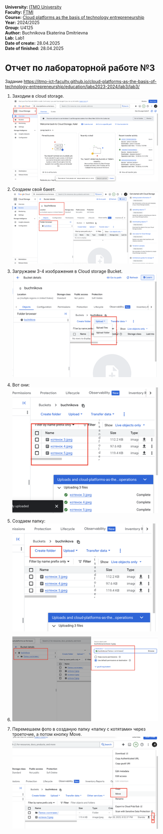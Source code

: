 <b>University:</b> [ITMO University](https://itmo.ru/ru/) <br>
<b>Faculty:</b> [FTMI](https://ftmi.itmo.ru) <br>
<b>Course:</b> [Cloud platforms as the basis of technology entrepreneurship](https://itmo-ict-faculty.github.io/cloud-platforms-as-the-basis-of-technology-entrepreneurship/) <br>
<b>Year:</b> 2024/2025 <br>
<b>Group:</b> U4125 <br>
<b>Author:</b> Buchnikova Ekaterina Dmitrievna  <br>
<b>Lab:</b> Lab1 <br>
<b>Date of create:</b> 28.04.2025 <br>
<b>Date of finished:</b> 28.04.2025<br>

<h1>Отчет по лабораторной работе №3 </h1>

Задание https://itmo-ict-faculty.github.io/cloud-platforms-as-the-basis-of-technology-entrepreneurship/education/labs2023-2024/lab3/lab3/

1. Заходим в cloud storage. ![Screenshot at Apr 28 20-43-27.png](https://github.com/katherinebutch/2024_2025-cloud-platforms-as-the-basis-of-technology-entrepreneurship-U4125-buchnikova-e-d/blob/main/lab3/Screenshot%20at%20Apr%2028%2020-43-27.png?raw=true)



2. Создаем свой бакет. ![Screenshot at Apr 28 20-50-07.png](https://github.com/katherinebutch/2024_2025-cloud-platforms-as-the-basis-of-technology-entrepreneurship-U4125-buchnikova-e-d/blob/main/lab3/Screenshot%20at%20Apr%2028%2020-50-07.png?raw=true)

3. Загружаем 3-4 изображения в Cloud storage Bucket. ![Screenshot at Apr 28 20-52-14.png](https://github.com/katherinebutch/2024_2025-cloud-platforms-as-the-basis-of-technology-entrepreneurship-U4125-buchnikova-e-d/blob/main/lab3/Screenshot%20at%20Apr%2028%2020-52-14.png?raw=true)

4. Вот они: ![Screenshot at Apr 28 20-52-58.png](https://github.com/katherinebutch/2024_2025-cloud-platforms-as-the-basis-of-technology-entrepreneurship-U4125-buchnikova-e-d/blob/main/lab3/Screenshot%20at%20Apr%2028%2020-52-58.png?raw=true)

5. Создаем папку: ![Screenshot at Apr 28 20-54-08.png](https://github.com/katherinebutch/2024_2025-cloud-platforms-as-the-basis-of-technology-entrepreneurship-U4125-buchnikova-e-d/blob/main/lab3/Screenshot%20at%20Apr%2028%2020-54-08.png?raw=true)

6. ![Screenshot at Apr 28 21-00-21.png](https://github.com/katherinebutch/2024_2025-cloud-platforms-as-the-basis-of-technology-entrepreneurship-U4125-buchnikova-e-d/blob/main/lab3/Screenshot%20at%20Apr%2028%2021-00-21.png?raw=true)

   

7. Перемешаем фото в созданую папку «папку с котятами» через троеточие, а потом кнопку Move. ![Screenshot at Apr 28 21-03-36.png](https://github.com/katherinebutch/2024_2025-cloud-platforms-as-the-basis-of-technology-entrepreneurship-U4125-buchnikova-e-d/blob/main/lab3/Screenshot%20at%20Apr%2028%2021-03-36.png?raw=true)

